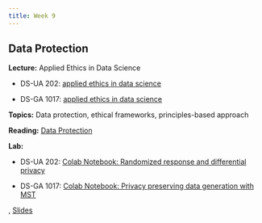 ```yaml
---
title: Week 9
---
```


## Data Protection

**Lecture:** Applied Ethics in Data Science

* DS-UA 202: [applied ethics in data science]()
<!-- (../../../assets/9_ethics_202.pdf) -->
* DS-GA 1017: [applied ethics in data science]()
<!-- (../../../assets/9_Ethics_1017.pdf) -->

**Topics:** Data protection, ethical frameworks, principles-based approach

**Reading:**  [Data Protection](../../../assets/protection_reader_2023.pdf) 

**Lab:**

* DS-UA 202: [Colab Notebook: Randomized response and differential privacy]()
<!-- (https://colab.research.google.com/drive/1iwMrCY2IvChUFbZv0DxJppCwl4TbEmJO?usp=sharing) -->
* DS-GA 1017: [Colab Notebook: Privacy preserving data generation with MST]()
<!-- (https://colab.research.google.com/drive/14tpVNNuqmEtsS3yL9duvwyT1vBdrzODr?usp=sharing) -->
, [Slides]()
<!-- (https://docs.google.com/presentation/d/1UeddXbfvboWe3KF_LWunJIDEzWLKe-yGeSCSs1oO49g/edit?usp=sharing) -->
